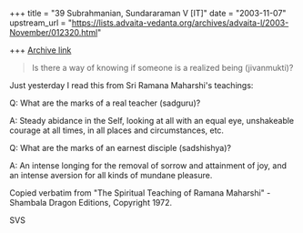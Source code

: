 +++
title = "39 Subrahmanian, Sundararaman V [IT]"
date = "2003-11-07"
upstream_url = "https://lists.advaita-vedanta.org/archives/advaita-l/2003-November/012320.html"

+++
[Archive link](https://lists.advaita-vedanta.org/archives/advaita-l/2003-November/012320.html)

> Is there a way of knowing if someone is a realized being (jivanmukti)?

Just yesterday I read this from Sri Ramana Maharshi's teachings:

Q:  What are the marks of a real teacher (sadguru)?

A:  Steady abidance in the Self, looking at all with an equal eye,
unshakeable courage at all times, in all places and circumstances, etc.

Q:  What are the marks of an earnest disciple (sadshishya)?

A:  An intense longing for the removal of sorrow and attainment of joy, and
an intense aversion for all kinds of mundane pleasure.

Copied verbatim from "The Spiritual Teaching of Ramana Maharshi" - Shambala
Dragon Editions, Copyright 1972.


SVS


